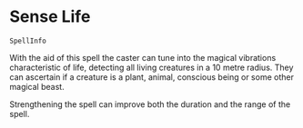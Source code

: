 # Sense Life

`SpellInfo`

With the aid of this spell the caster can tune into the magical vibrations characteristic of life, detecting all living creatures in a 10 metre radius. They can ascertain if a creature is a plant, animal, conscious being or some other magical beast.

Strengthening the spell can improve both the duration and the range of the spell.
